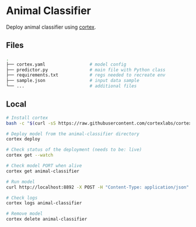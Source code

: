 # Animal Classifier
Deploy animal classifier using [cortex](https://github.com/cortexlabs/cortex).

## Files
```bash
.
├── cortex.yaml                 # model config 
├── predictor.py                # main file with Python class
├── requirements.txt            # regs needed to recreate env
├── sample.json                 # input data sample
└── ...                         # additional files
```

## Local
```bash
# Install cortex
bash -c "$(curl -sS https://raw.githubusercontent.com/cortexlabs/cortex/0.19/get-cli.sh)"

# Deploy model from the animal-classifier directory
cortex deploy

# Check status of the deployment (needs to be: live)
cortex get --watch

# Check model PORT when alive
cortex get animal-classifier

# Run model
curl http://localhost:8892 -X POST -H "Content-Type: application/json" -d @sample.json

# Check logs
cortex logs animal-classifier

# Remove model
cortex delete animal-classifier

```

